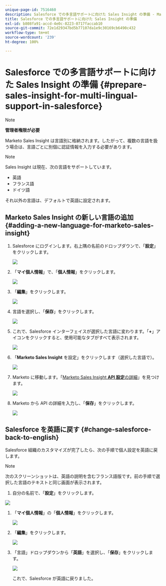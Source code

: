 ```yaml
---
unique-page-id: 7516460
description: Salesforce での多言語サポートに向けた Sales Insight の準備 - Marketo ドキュメント - 製品ドキュメント
title: Salesforce での多言語サポートに向けた Sales Insight の準備
exl-id: b808fa91-accd-4e0c-8223-0717faccab10
source-git-commit: 72e1d29347bd5b77107da1e9c30169cb6490c432
workflow-type: tm+mt
source-wordcount: '239'
ht-degree: 100%

---
```


# Salesforce での多言語サポートに向けた Sales Insight の準備 {#prepare-sales-insight-for-multi-lingual-support-in-salesforce}

>[!NOTE]
>
>**管理者権限が必要**

Marketo Sales Insight は言語別に格納されます。したがって、複数の言語を扱う場合は、言語ごとに別個に認証情報を入力する必要があります。

>[!NOTE]
>
>Sales Insight は現在、次の言語をサポートしています。
>
>* 英語
>* フランス語
>* ドイツ語
>
>それ以外の言語は、デフォルトで英語に設定されます。

## Marketo Sales Insight の新しい言語の追加 {#adding-a-new-language-for-marketo-sales-insight}

1. Salesforce にログインします。右上隅の名前のドロップダウンで、「**設定**」をクリックします。

   ![](assets/image2015-7-6-16-3a5-3a6.png)

1. 「**マイ個人情報**」で、「**個人情報**」をクリックします。

   ![](assets/image2015-7-6-16-3a5-3a25.png)

1. 「**編集**」をクリックします。

   ![](assets/image2015-7-6-16-3a5-3a38.png)

1. 言語を選択し、「**保存**」をクリックします。

   ![](assets/image2015-7-6-16-3a5-3a47.png)

1. これで、Salesforce インターフェイスが選択した言語に変わります。「**+**」アイコンをクリックすると、使用可能なタブがすべて表示されます。

   ![](assets/image2015-7-6-16-3a6-3a10.png)

1. 「**Marketo Sales Insight** を設定」をクリックします（選択した言語で）。

   ![](assets/image2015-7-6-16-3a7-3a15.png)

1. Marketo に移動します。「[Marketo Sales Insight **API 設定**&#x200B;の詳細](/help/marketo/product-docs/marketo-sales-insight/msi-for-salesforce/configuration/configure-marketo-sales-insight-in-salesforce-enterprise-unlimited.md#configure-marketo-sales-insight)」を見つけます。

   ![](assets/image2015-7-6-16-3a41-3a2.png)

1. Marketo から API の詳細を入力し、「**保存**」をクリックします。

   ![](assets/image2015-7-6-16-3a7-3a43.png)

## Salesforce を英語に戻す {#change-salesforce-back-to-english}

Salesforce 組織のカスタマイズが完了したら、次の手順で個人設定を英語に戻します。

>[!NOTE]
>
>次のスクリーンショットは、英語の説明を含むフランス語版です。前の手順で選択した言語のテキストと同じ画面が表示されます。

1. 自分の名前で、「**設定**」をクリックします。

![](assets/image2015-7-6-16-3a5-3a6.png)

1. 「**マイ個人情報**」の「**個人情報**」をクリックします。

   ![](assets/image2015-7-6-16-3a8-3a3.png)

1. 「**編集**」をクリックします。

   ![](assets/image2015-7-6-16-3a8-3a19.png)

1. 「言語」ドロップダウンから「**英語**」を選択し、「**保存**」をクリックします。

   ![](assets/image2015-7-6-16-3a8-3a31.png)

   これで、Salesforce が英語に戻りました。
